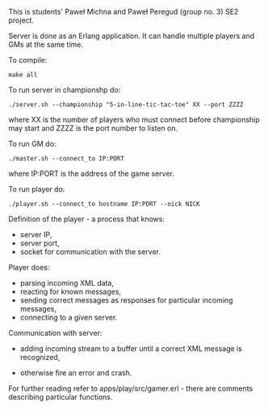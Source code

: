This is students' Paweł Michna and Paweł Peregud (group no. 3) SE2 project.


Server is done as an Erlang application. It can handle multiple players and GMs at the same time.


To compile:

`make all`


To run server in championshp do:

`./server.sh --championship "5-in-line-tic-tac-toe" XX --port ZZZZ`

where XX is the number of players who must connect before championship may start and ZZZZ is the port number to listen on.


To run GM do:

`./master.sh --connect_to IP:PORT`

where IP:PORT is the address of the game server.


To run player do:

`./player.sh --connect_to hostname IP:PORT --nick NICK`


Definition of the player - a process that knows:

- server IP,
- server port,
- socket for communication with the server.

Player does:

- parsing incoming XML data,
- reacting for known messages,
- sending correct messages as responses for particular incoming messages,
- connecting to a given server.

Communication with server:

- adding incoming stream to a buffer until a correct XML message is recognized,

- otherwise fire an error and crash.


For further reading refer to apps/play/src/gamer.erl - there are comments describing particular functions.
